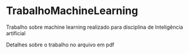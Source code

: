 # TrabalhoMachineLearning
Trabalho sobre machine learning realizado para disciplina de Inteligência artificial

Detalhes sobre o trabalho no arquivo em pdf
